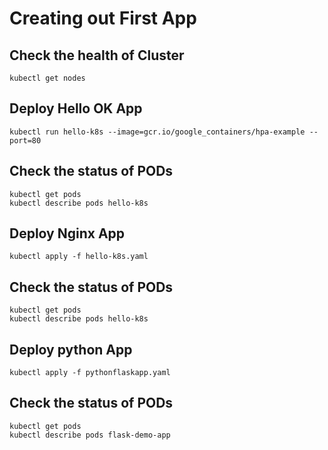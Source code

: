 # Creating out First App

## Check the health of Cluster
```
kubectl get nodes 
```

## Deploy Hello OK App
```
kubectl run hello-k8s --image=gcr.io/google_containers/hpa-example --port=80
```

## Check the status of PODs 
```  
kubectl get pods 
kubectl describe pods hello-k8s
```



## Deploy Nginx App
```
kubectl apply -f hello-k8s.yaml
```

## Check the status of PODs 
```  
kubectl get pods 
kubectl describe pods hello-k8s
```

## Deploy python App
```
kubectl apply -f pythonflaskapp.yaml
```

## Check the status of PODs 
```  
kubectl get pods 
kubectl describe pods flask-demo-app
```

